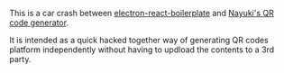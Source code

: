 This is a car crash between [electron-react-boilerplate](https://github.com/electron-react-boilerplate/electron-react-boilerplate) and [Nayuki's QR code generator](https://github.com/nayuki/QR-Code-generator).

It is intended as a quick hacked together way of generating QR codes platform independently without having to updload the contents to a 3rd party.
